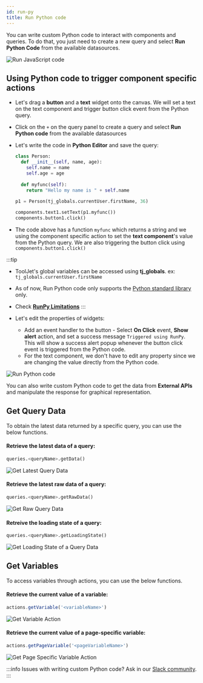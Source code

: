 ```yaml
---
id: run-py
title: Run Python code
---
```


You can write custom Python code to interact with components and queries. To do that, you just need to create a new query and select **Run Python Code** from the available datasources.

<div style={{textAlign: 'center'}}>

<img className="screenshot-full" src="/img/datasource-reference/custom-python/run-py.png" alt="Run JavaScript code" />

</div>

## Using Python code to trigger component specific actions

- Let's drag a **button** and a **text** widget onto the canvas. We will set a text on the text component and trigger button click event from the Python query.
- Click on the `+` on the query panel to create a query and select **Run Python code** from the available datasources
- Let's write the code in **Python Editor** and save the query:

    ```python
    class Person:
      def __init__(self, name, age):
        self.name = name
        self.age = age
        
      def myfunc(self):
        return "Hello my name is " + self.name
        
    p1 = Person(tj_globals.currentUser.firstName, 36)
    
    components.text1.setText(p1.myfunc())
    components.button1.click()
    ```
- The code above has a function `myfunc` which returns a string and we using the component specific action to set the **text component**'s value from the Python query. We are also triggering the button click using `components.button1.click()`

:::tip
- ToolJet's global variables can be accessed using **tj_globals**. ex: `tj_globals.currentUser.firstName`
- As of now, Run Python code only supports the [Python standard library](https://docs.python.org/3/library/) only.
- Check **[RunPy Limitations](/docs/contributing-guide/troubleshooting/runpy-limitations)**
:::

- Let's edit the properties of widgets:
    - Add an event handler to the button - Select **On Click** event, **Show alert** action, and set a success message `Triggered using RunPy`. This will show a success alert popup whenever the button click event is triggered from the Python code.
    - For the text component, we don't have to edit any property since we are changing the value directly from the Python code.

<div style={{textAlign: 'center'}}>

<img className="screenshot-full" src="/img/datasource-reference/custom-python/runpyg.gif" alt="Run Python code" />

</div>

You can also write custom Python code to get the data from **External APIs** and manipulate the response for graphical representation. 

## Get Query Data

To obtain the latest data returned by a specific query, you can use the below functions. 

#### Retrieve the latest data of a query:
```py
queries.<queryName>.getData()
```

<div style={{textAlign: 'center'}}>
    <img style={{ border:'0'}} className="screenshot-full" src="/img/datasource-reference/custom-python/get-query-data.png" alt="Get Latest Query Data" />
</div>

#### Retrieve the latest raw data of a query:
```py
queries.<queryName>.getRawData()
```
<div style={{textAlign: 'center'}}>
    <img style={{ border:'0'}} className="screenshot-full" src="/img/datasource-reference/custom-python/get-raw-query-data.png" alt="Get Raw Query Data" />
</div>

#### Retreive the loading state of a query:
```py
queries.<queryName>.getLoadingState()
```
<div style={{textAlign: 'center'}}>
    <img style={{ border:'0'}} className="screenshot-full" src="/img/datasource-reference/custom-python/get-loading-state.png" alt="Get Loading State of a Query Data" />
</div>

## Get Variables

To access variables through actions, you can use the below functions.

#### Retrieve the current value of a variable: 
```js
actions.getVariable('<variableName>')
```

<div style={{textAlign: 'center'}}>
    <img style={{ border:'0'}} className="screenshot-full" src="/img/datasource-reference/custom-python/get-variable-action.png" alt="Get Variable Action" />
</div>

#### Retrieve the current value of a page-specific variable:
```js
actions.getPageVariable('<pageVariableName>')
```

<div style={{textAlign: 'center'}}>
    <img style={{ border:'0'}} className="screenshot-full" src="/img/datasource-reference/custom-python/get-page-variable-action.png" alt="Get Page Specific Variable Action" />
</div>

:::info
Issues with writing custom Python code? Ask in our [Slack community](https://www.tooljet.com/slack).
:::
